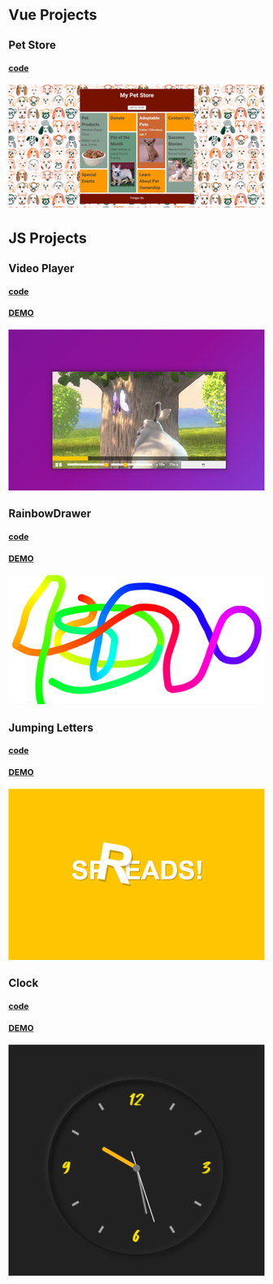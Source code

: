 # Vue Projects
## Pet Store
### [code](https://github.com/lnnhpmp/Pet-Store)
### ![image](https://github.com/lnnhpmp/Pet-Store/blob/master/orangeTheme.png)

# JS Projects
## Video Player 
### [code](https://github.com/lnnhpmp/Video_Player)
### [DEMO](https://lnnhpmp.github.io/Video_Player/videoPlayer.html)  
### ![image](https://github.com/lnnhpmp/Video_Player/blob/master/video.png)

## RainbowDrawer
### [code](https://github.com/lnnhpmp/RainbowDrawer)
### [DEMO](https://lnnhpmp.github.io/RainbowDrawer/rainbow.html)  
### ![image](https://github.com/lnnhpmp/RainbowDrawer/blob/master/rainbow.png)

## Jumping Letters
### [code](https://github.com/lnnhpmp/JumpingLetters)
### [DEMO](https://lnnhpmp.github.io/JumpingLetters/jumping-letters.html)  
### ![image](https://github.com/lnnhpmp/JumpingLetters/blob/master/jumpingletters.png)

## Clock
### [code](https://github.com/lnnhpmp/Clock)
### [DEMO](https://lnnhpmp.github.io/Clock/clock.html)  
### ![image](https://github.com/lnnhpmp/Clock/blob/master/clock.png)


